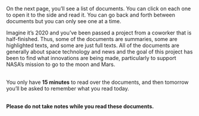 On the next page, you’ll see a list of documents. You can click on each one to open it to the side and read it. You can go back and forth between documents but you can only see one at a time.

Imagine it’s 2020 and you’ve been passed a project from a coworker that is half-finished. Thus, some of the documents are summaries, some are highlighted texts, and some are just full texts. All of the documents are generally about space technology and news and the goal of this project has been to find what innovations are being made, particularly to support NASA’s mission to go to the moon and Mars. 

<br>You only have **15 minutes** to read over the documents, and then tomorrow you’ll be asked to remember what you read today.

<br>**Please do not take notes while you read these documents.**<br><br>
 





